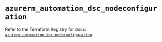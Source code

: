 # `azurerm_automation_dsc_nodeconfiguration`

Refer to the Terraform Registry for docs: [`azurerm_automation_dsc_nodeconfiguration`](https://registry.terraform.io/providers/hashicorp/azurerm/3.93.0/docs/resources/automation_dsc_nodeconfiguration).
